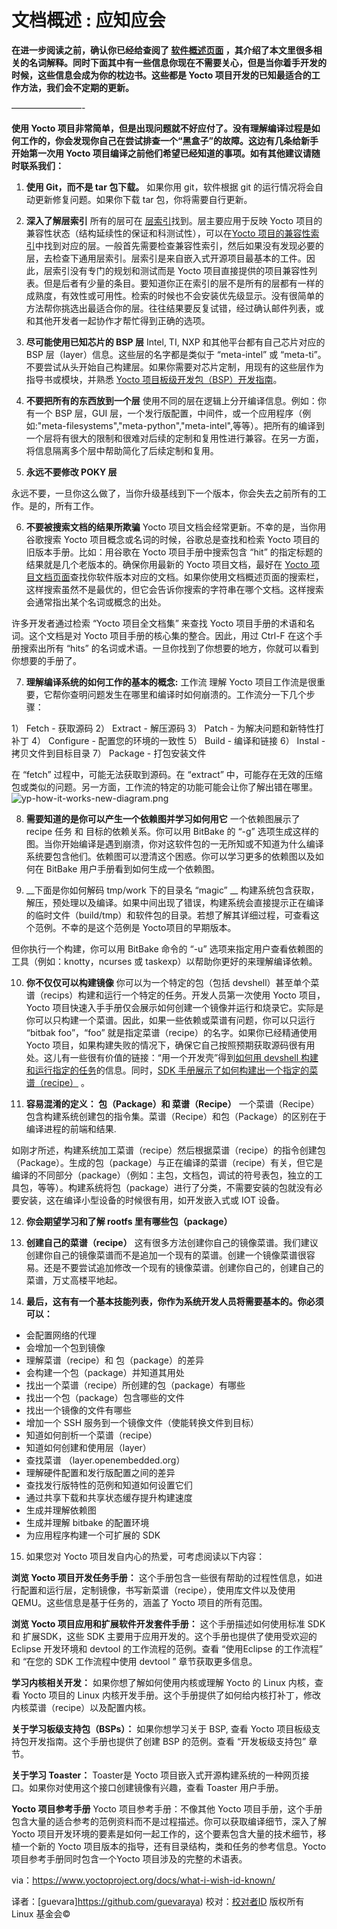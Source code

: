 文档概述 : 应知应会
======
__在进一步阅读之前，确认你已经给查阅了 [软件概述页面][1] ，其介绍了本文里很多相关的名词解释。同时下面其中有一些信息你现在不需要关心，但是当你着手开发的时候，这些信息会成为你的枕边书。这些都是 Yocto 项目开发的已知最适合的工作方法，我们会不定期的更新。__

————————-

__使用 Yocto 项目非常简单，但是出现问题就不好应付了。没有理解编译过程是如何工作的，你会发现你自己在尝试排查一个“黑盒子”的故障。这边有几条给新手开始第一次用 Yocto 项目编译之前他们希望已经知道的事项。如有其他建议请随时联系我们：__

1. __使用 Git，而不是 tar 包下载。__ 
如果你用 git，软件根据 git 的运行情况将会自动更新修复问题。如果你下载 tar 包，你将需要自行更新。

2. __深入了解层索引__
所有的层可在 [层索引][2]找到。层主要应用于反映 Yocto 项目的兼容性状态（结构延续性的保证和科测试性），可以在[Yocto 项目的兼容性索引][3]中找到对应的层。一般首先需要检查兼容性索引，然后如果没有发现必要的层，去检查下通用层索引。层索引是来自嵌入式开源项目最基本的工件。因此，层索引没有专门的规划和测试而是 Yocto 项目直接提供的项目兼容性列表。但是后者有少量的条目。要知道你正在索引的层不是所有的层都有一样的成熟度，有效性或可用性。检索的时候也不会安装优先级显示。没有很简单的方法帮你挑选出最适合你的层。往往结果要反复试错，经过确认邮件列表，或和其他开发者一起协作才帮忙得到正确的选项。


3. __尽可能使用已知芯片的 BSP 层__
Intel, TI, NXP 和其他平台都有自己芯片对应的 BSP 层（layer）信息。这些层的名字都是类似于 “meta-intel” 或 “meta-ti”。不要尝试从头开始自己构建层。如果你需要对芯片定制，用现有的这些层作为指导书或模块，并熟悉 [Yocto 项目板级开发包（BSP）开发指南][4]。

4. __不要把所有的东西放到一个层__ 
使用不同的层在逻辑上分开编译信息。例如：你有一个 BSP 层，GUI 层，一个发行版配置，中间件，或一个应用程序（例如:"meta-filesystems","meta-python","meta-intel",等等）。把所有的编译到一个层将有很大的限制和很难对后续的定制和复用性进行兼容。在另一方面，将信息隔离多个层中帮助简化了后续定制和复用。

5. __永远不要修改 POKY 层__ 

永远不要，一旦你这么做了，当你升级基线到下一个版本，你会失去之前所有的工作。是的，所有工作。

6. __不要被搜索文档的结果所欺骗__
Yocto 项目文档会经常更新。不幸的是，当你用谷歌搜索 Yocto 项目概念或名词的时候，谷歌总是查找和检索 Yocto 项目的旧版本手册。比如：用谷歌在 Yocto 项目手册中搜索包含 “hit” 的指定标题的结果就是几个老版本的。确保你用最新的 Yocto 项目文档，最好在 [Yocto 项目文档页面][6]查找你软件版本对应的文档。如果你使用文档概述页面的搜索栏，这样搜索虽然不是最优的，但它会告诉你搜索的字符串在哪个文档。这样搜索会通常指出某个名词或概念的出处。


许多开发者通过检索 “Yocto 项目全文档集” 来查找 Yocto 项目手册的术语和名词。这个文档是对 Yocto 项目手册的核心集的整合。因此，用过 Ctrl-F 在这个手册搜索出所有 “hits” 的名词或术语。一旦你找到了你想要的地方，你就可以看到你想要的手册了。

7. __理解编译系统的如何工作的基本的概念:__ 工作流
理解 Yocto 项目工作流是很重要，它帮你查明问题发生在哪里和编译时如何崩溃的。工作流分一下几个步骤：

1） Fetch - 获取源码
2） Extract - 解压源码
3） Patch - 为解决问题和新特性打补丁
4） Configure - 配置您的环境的一致性
5） Build - 编译和链接
6） Instal - 拷贝文件到目标目录
7） Package - 打包安装文件

在 “fetch” 过程中，可能无法获取到源码。在 “extract” 中，可能存在无效的压缩包或类似的问题。另一方面，工作流的特定的功能可能会让你了解出错在哪里。
![yp-how-it-works-new-diagram.png][5]

8. __需要知道的是你可以产生一个依赖图并学习如何用它__
一个依赖图展示了 recipe 任务 和 目标的依赖关系。你可以用 BitBake 的 “-g” 选项生成这样的图。当你开始编译是遇到崩溃，你对这软件包的一无所知或不知道为什么编译系统要包含他们。依赖图可以澄清这个困惑。你可以学习更多的依赖图以及如何在 BitBake 用户手册看到如何生成一个依赖图。

9. __下面是你如何解码 tmp/work 下的目录名 “magic” __
构建系统包含获取，解压，预处理以及编译。如果中间出现了错误，构建系统会直接提示正在编译的临时文件（build/tmp）和软件包的目录。若想了解其详细过程，可查看这个范例。不幸的是这个范例是 Yocto项目的早期版本。

但你执行一个构建，你可以用 BitBake 命令的 “-u” 选项来指定用户查看依赖图的工具（例如：knotty，ncurses 或 taskexp）以帮助你更好的来理解编译依赖。

10. __你不仅仅可以构建镜像__
你可以为一个特定的包（包括 devshell）甚至单个菜谱（recips）构建和运行一个特定的任务。开发人员第一次使用 Yocto 项目，Yocto 项目快速入手手册仅会展示如何创建一个镜像并运行和烧录它。实际是你可以只构建一个菜谱。因此，如果一些依赖或菜谱有问题，你可以只运行 “bitbak foo”，“foo” 就是指定菜谱（recipe）的名字。如果你已经精通使用 Yocto 项目，如果构建失败的情况下，确保它自己按照预期获取源码很有用处。这儿有一些很有价值的链接：“用一个开发壳”得到[如何用 devshell 构建和运行指定的任务][6]的信息。同时，[SDK 手册展示了如何构建出一个指定的菜谱（recipe）][7] 。


11. __容易混淆的定义： 包（Package）和 菜谱（Recipe）__
一个菜谱（Recipe） 包含构建系统创建包的指令集。菜谱（Recipe）和包（Package）的区别在于编译进程的前端和结果.

如刚才所述，构建系统加工菜谱（recipe）然后根据菜谱（recipe）的指令创建包（Package）。生成的包（package）与正在编译的菜谱（recipe）有关，但它是编译的不同部分（package）（例如：主包，文档包，调试的符号表包，独立的工具包，等等）。构建系统将包（package）进行了分类，不需要安装的包就没有必要安装，这在编译小型设备的时候很有用，如开发嵌入式或 IOT 设备。

12. __你会期望学习和了解 rootfs 里有哪些包（package）__

13. __创建自己的菜谱（recipe）__
这有很多方法创建你自己的镜像菜谱。我们建议创建你自己的镜像菜谱而不是追加一个现有的菜谱。创建一个镜像菜谱很容易。还是不要尝试追加修改一个现有的镜像菜谱。创建你自己的，创建自己的菜谱，万丈高楼平地起。

14. __最后，这有有一个基本技能列表，你作为系统开发人员将需要基本的。你必须可以：__
- 会配置网络的代理
- 会增加一个包到镜像
- 理解菜谱（recipe）和 包（package）的差异
- 会构建一个包（package）并知道其用处
- 找出一个菜谱（recipe）所创建的包（package）有哪些
- 找出一个包（package）包含哪些的文件
- 找出一个镜像的文件有哪些
- 增加一个 SSH 服务到一个镜像文件（使能转换文件到目标）
- 知道如何剖析一个菜谱（recipe）
- 知道如何创建和使用层（layer）
- 查找菜谱 （layer.openembedded.org）
- 理解硬件配置和发行版配置之间的差异
- 查找发行版特性的范例和知道如何设置它们
- 通过共享下载和共享状态缓存提升构建速度
- 生成并理解依赖图
- 生成并理解 bitbake 的配置环境
- 为应用程序构建一个可扩展的 SDK 

15. 如果您对 Yocto 项目发自内心的热爱，可考虑阅读以下内容：

__浏览 Yocto 项目开发任务手册：__ 
这个手册包含一些很有帮助的过程性信息，如进行配置和运行层，定制镜像，书写新菜谱（recipe），使用库文件以及使用 QEMU。这些信息是基于任务的，涵盖了 Yocto 项目的所有范围。

__浏览 Yocto 项目应用和扩展软件开发套件手册：__ 
这个手册描述如何使用标准 SDK 和 扩展SDK，这些 SDK 主要用于应用开发的。这个手册也提供了使用受欢迎的 Eclipse 开发环境和 devtool 的工作流程的范例。查看 “使用Eclipse 的工作流程” 和 “在您的 SDK 工作流程中使用 devtool ” 章节获取更多信息。

__学习内核相关开发：__ 如果你想了解如何使用内核或理解 Yocto 的 Linux 内核，查看 Yocto 项目的 Linux 内核开发手册。这个手册提供了如何给内核打补丁，修改内核菜谱（recipe）以及配置内核。

__关于学习板级支持包（BSPs）：__ 如果你想学习关于 BSP, 查看 Yocto 项目板级支持包开发指南。这个手册也提供了创建 BSP 的范例。查看 “开发板级支持包” 章节。

__关于学习 Toaster：__ Toaster是 Yocto 项目嵌入式开源构建系统的一种网页接口。如果你对使用这个接口创建镜像有兴趣，查看 Toaster 用户手册。

__Yocto 项目参考手册__
Yocto 项目参考手册：不像其他 Yocto 项目手册，这个手册包含大量的适合参考的范例资料而不是过程描述。你可以获取编译细节，深入了解 Yocto 项目开发环境的要素是如何一起工作的，这个要素包含大量的技术细节，移植一个新的 Yocto 项目版本的指导，还有目录结构，类和任务的参考信息。Yocto 项目参考手册同时包含一个Yocto 项目涉及的完整的术语表。

via：https://www.yoctoproject.org/docs/what-i-wish-id-known/

译者：[guevara]https://github.com/guevaraya)
校对：[校对者ID](https://github.com/校对者ID)
版权所有 Linux 基金会©

[1]: https://github.com/guevaraya/Yocto_doc/blob/master/software-overview/software-overview.md
[2]: http://layers.openembedded.org/
[3]: https://github.com/guevaraya/Yocto_doc/blob/master/software-overview/layer/index.md
[4]: https://github.com/guevaraya/Yocto_doc/blob/master/2.4/bsp-guide/bsp-guide.md
[5]: https://www.yoctoproject.org/wp-content/uploads/2017/07/yp-how-it-works-new-diagram.png
[6]: https://github.com/guevaraya/Yocto_doc/blob/master/3.0/bitbake-user-manual/bitbake-user-manual.md#generating-dependency-graphs
[7]: https://github.com/guevaraya/Yocto_doc/blob/master/2.5/mega-manual/mega-manual.md#sdk-devtool-use-devtool-modify-to-modify-the-source-of-an-existing-component


